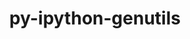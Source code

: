 ---
title: "py-ipython-genutils"
layout: cache
categories: [package, v0.18.1]
meta: {"versions": ["0.2.0"], "compilers": ["gcc@=7.3.1", "gcc@=7.5.0"], "oss": ["amzn2", "ubuntu18.04"], "platforms": ["linux"], "targets": ["aarch64", "graviton2", "x86_64", "x86_64_v3", "x86_64_v4"], "stacks": ["aws-isc", "aws-isc-aarch64", "data-vis-sdk", "e4s", "root"], "num_specs": 7, "num_specs_by_stack": {"root": 7, "aws-isc-aarch64": 2, "e4s": 2, "data-vis-sdk": 1, "aws-isc": 2}}
spec_details: [{"hash": "j6uacwptz6fijyxam6tqejie5rfcsuab", "compiler": "gcc@=7.3.1", "versions": ["0.2.0"], "os": "amzn2", "platform": "linux", "target": "aarch64", "variants": [], "stacks": ["root", "aws-isc-aarch64"], "size": "-", "tarball": "https://binaries.spack.io/v0.18.1/build_cache/linux-amzn2-aarch64/gcc-7.3.1/py-ipython-genutils-0.2.0/linux-amzn2-aarch64-gcc-7.3.1-py-ipython-genutils-0.2.0-j6uacwptz6fijyxam6tqejie5rfcsuab.spack"}, {"hash": "adyacnc64pzhxugdlyenuzt6ctwry7du", "compiler": "gcc@=7.5.0", "versions": ["0.2.0"], "os": "ubuntu18.04", "platform": "linux", "target": "x86_64", "variants": [], "stacks": ["e4s", "root"], "size": "-", "tarball": "https://binaries.spack.io/v0.18.1/build_cache/linux-ubuntu18.04-x86_64/gcc-7.5.0/py-ipython-genutils-0.2.0/linux-ubuntu18.04-x86_64-gcc-7.5.0-py-ipython-genutils-0.2.0-adyacnc64pzhxugdlyenuzt6ctwry7du.spack"}, {"hash": "vucd43ywcvc7fkfb744v7tkuscd2umkt", "compiler": "gcc@=7.3.1", "versions": ["0.2.0"], "os": "amzn2", "platform": "linux", "target": "graviton2", "variants": [], "stacks": ["root", "aws-isc-aarch64"], "size": "-", "tarball": "https://binaries.spack.io/v0.18.1/build_cache/linux-amzn2-graviton2/gcc-7.3.1/py-ipython-genutils-0.2.0/linux-amzn2-graviton2-gcc-7.3.1-py-ipython-genutils-0.2.0-vucd43ywcvc7fkfb744v7tkuscd2umkt.spack"}, {"hash": "k5rn4xf4jgawqtvqj7q5ydbrgyuvmeck", "compiler": "gcc@=7.5.0", "versions": ["0.2.0"], "os": "ubuntu18.04", "platform": "linux", "target": "x86_64", "variants": [], "stacks": ["root", "data-vis-sdk"], "size": "-", "tarball": "https://binaries.spack.io/v0.18.1/build_cache/linux-ubuntu18.04-x86_64/gcc-7.5.0/py-ipython-genutils-0.2.0/linux-ubuntu18.04-x86_64-gcc-7.5.0-py-ipython-genutils-0.2.0-k5rn4xf4jgawqtvqj7q5ydbrgyuvmeck.spack"}, {"hash": "fzsoxz5mwwvurp6vxhy3enatowadgoin", "compiler": "gcc@=7.3.1", "versions": ["0.2.0"], "os": "amzn2", "platform": "linux", "target": "x86_64_v3", "variants": [], "stacks": ["root", "aws-isc"], "size": "-", "tarball": "https://binaries.spack.io/v0.18.1/build_cache/linux-amzn2-x86_64_v3/gcc-7.3.1/py-ipython-genutils-0.2.0/linux-amzn2-x86_64_v3-gcc-7.3.1-py-ipython-genutils-0.2.0-fzsoxz5mwwvurp6vxhy3enatowadgoin.spack"}, {"hash": "fda7o4ic3quhz6lg37jar53yd5477oyd", "compiler": "gcc@=7.3.1", "versions": ["0.2.0"], "os": "amzn2", "platform": "linux", "target": "x86_64_v4", "variants": [], "stacks": ["root", "aws-isc"], "size": "-", "tarball": "https://binaries.spack.io/v0.18.1/build_cache/linux-amzn2-x86_64_v4/gcc-7.3.1/py-ipython-genutils-0.2.0/linux-amzn2-x86_64_v4-gcc-7.3.1-py-ipython-genutils-0.2.0-fda7o4ic3quhz6lg37jar53yd5477oyd.spack"}, {"hash": "hfyr4ndm3vhmuftzk5lgzgeqc4vhp7et", "compiler": "gcc@=7.5.0", "versions": ["0.2.0"], "os": "ubuntu18.04", "platform": "linux", "target": "x86_64", "variants": [], "stacks": ["e4s", "root"], "size": "-", "tarball": "https://binaries.spack.io/v0.18.1/build_cache/linux-ubuntu18.04-x86_64/gcc-7.5.0/py-ipython-genutils-0.2.0/linux-ubuntu18.04-x86_64-gcc-7.5.0-py-ipython-genutils-0.2.0-hfyr4ndm3vhmuftzk5lgzgeqc4vhp7et.spack"}]
---